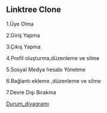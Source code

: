 Linktree Clone
---

1.Üye  Olma

2.Giriş Yapma

3.Çıkış Yapma

4.Profil oluşturma,düzenleme ve silme 

5.Sosyal Medya hesabı Yönetme

6.Bağlantı ekleme ,düzenleme ve silme 

7.Devre Dışı Bırakma








[Durum_diyagramı](https://github.com/merve824/linktree_clone/blob/6e7e80e9045ecb3bf7837384523bddd73b48b23a/durum_diyagram%C4%B1.png)
